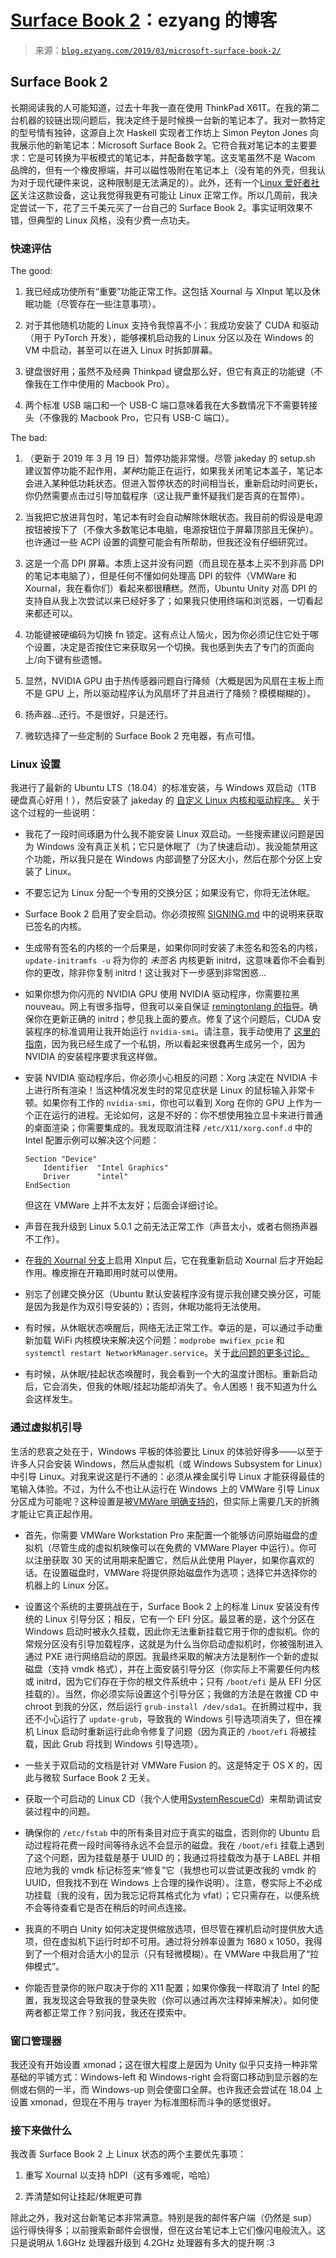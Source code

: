 <!--yml

类别：未分类

date: 2024-07-01 18:16:53

-->

# [Surface Book 2](https://blog.ezyang.com/2019/03/microsoft-surface-book-2/)：ezyang 的博客

> 来源：[`blog.ezyang.com/2019/03/microsoft-surface-book-2/`](http://blog.ezyang.com/2019/03/microsoft-surface-book-2/)

## Surface Book 2

长期阅读我的人可能知道，过去十年我一直在使用 ThinkPad X61T。在我的第二台机器的铰链出现问题后，我决定终于是时候换一台新的笔记本了。我对一款特定的型号情有独钟，这源自上次 Haskell 实现者工作坊上 Simon Peyton Jones 向我展示他的新笔记本：Microsoft Surface Book 2。它符合我对笔记本的主要要求：它是可转换为平板模式的笔记本，并配备数字笔。这支笔虽然不是 Wacom 品牌的，但有一个橡皮擦端，并可以磁性吸附在笔记本上（没有笔的外壳，但我认为对于现代硬件来说，这种限制是无法满足的）。此外，还有一个[Linux 爱好者社区](https://github.com/jakeday/linux-surface/)关注这款设备，这让我觉得我更有可能让 Linux 正常工作。所以几周前，我决定尝试一下，花了三千美元买了一台自己的 Surface Book 2。事实证明效果不错，但典型的 Linux 风格，没有少费一点功夫。

### 快速评估

The good:

1.  我已经成功使所有“重要”功能正常工作。这包括 Xournal 与 XInput 笔以及休眠功能（尽管存在一些注意事项）。

1.  对于其他随机功能的 Linux 支持令我惊喜不小：我成功安装了 CUDA 和驱动（用于 PyTorch 开发），能够裸机启动我的 Linux 分区以及在 Windows 的 VM 中启动，甚至可以在进入 Linux 时拆卸屏幕。

1.  键盘很好用；虽然不及经典 Thinkpad 键盘那么好，但它有真正的功能键（不像我在工作中使用的 Macbook Pro）。

1.  两个标准 USB 端口和一个 USB-C 端口意味着我在大多数情况下不需要转接头（不像我的 Macbook Pro，它只有 USB-C 端口）。

The bad:

1.  （更新于 2019 年 3 月 19 日）暂停功能非常慢。尽管 jakeday 的 setup.sh 建议暂停功能不起作用，*某种*功能正在运行，如果我关闭笔记本盖子，笔记本会进入某种低功耗状态。但进入暂停状态的时间相当长，重新启动时间更长，你仍然需要点击过引导加载程序（这让我严重怀疑我们是否真的在暂停）。

1.  当我把它放进背包时，笔记本有时会自动解除休眠状态。我目前的假设是电源按钮被按下了（不像大多数笔记本电脑，电源按钮位于屏幕顶部且无保护）。也许通过一些 ACPI 设置的调整可能会有所帮助，但我还没有仔细研究过。

1.  这是一个高 DPI 屏幕。本质上这并没有问题（而且现在基本上买不到非高 DPI 的笔记本电脑了），但是任何不懂如何处理高 DPI 的软件（VMWare 和 Xournal，我在看你们）看起来都很糟糕。然而，Ubuntu Unity 对高 DPI 的支持自从我上次尝试以来已经好多了；如果我只使用终端和浏览器，一切看起来都还可以。

1.  功能键被硬编码为切换 fn 锁定。这有点让人恼火，因为你必须记住它处于哪个设置，决定是否按住它来获取另一个切换。我也感到失去了专门的页面向上/向下键有些遗憾。

1.  显然，NVIDIA GPU 由于热传感器问题自行降频（大概是因为风扇在主板上而不是 GPU 上，所以驱动程序认为风扇坏了并且进行了降频？模模糊糊的）。

1.  扬声器…还行。不是很好，只是还行。

1.  微软选择了一些定制的 Surface Book 2 充电器，有点可惜。

### Linux 设置

我进行了最新的 Ubuntu LTS（18.04）的标准安装，与 Windows 双启动（1TB 硬盘真心好用！），然后安装了 jakeday 的 [自定义 Linux 内核和驱动程序。](https://github.com/jakeday/linux-surface) 关于这个过程的一些说明：

+   我花了一段时间琢磨为什么我不能安装 Linux 双启动。一些搜索建议问题是因为 Windows 没有真正关机；它只是休眠了（为了快速启动）。我没能禁用这个功能，所以我只是在 Windows 内部调整了分区大小，然后在那个分区上安装了 Linux。

+   不要忘记为 Linux 分配一个专用的交换分区；如果没有它，你将无法休眠。

+   Surface Book 2 启用了安全启动。你必须按照 [SIGNING.md](https://github.com/jakeday/linux-surface/blob/master/SIGNING.md) 中的说明来获取已签名的内核。

+   生成带有签名的内核的一个后果是，如果你同时安装了未签名和签名的内核，`update-initramfs -u` 将为你的 *未签名* 内核更新 initrd，这意味着你不会看到你的更改，除非你复制 initrd！这让我对下一步感到非常困惑…

+   如果你想为你闪亮的 NVIDIA GPU 使用 NVIDIA 驱动程序，你需要拉黑 nouveau。网上有很多指导，但我可以亲自保证 [remingtonlang 的指导](https://github.com/jakeday/linux-surface/issues/264#issuecomment-427452156)。确保你在更新正确的 initrd；参见我上面的要点。修复了这个问题后，CUDA 安装程序的标准调用让我开始运行 `nvidia-smi`。请注意，我手动使用了 [这里的指南](https://askubuntu.com/questions/1023036/how-to-install-nvidia-driver-with-secure-boot-enabled)，因为我已经生成了一个私钥，所以看起来很蠢再生成另一个，因为 NVIDIA 的安装程序要求我这样做。

+   安装 NVIDIA 驱动程序后，你必须小心相反的问题：Xorg 决定在 NVIDIA 卡上进行所有渲染！当这种情况发生时的常见症状是 Linux 的鼠标输入非常卡顿。如果你有工作的 `nvidia-smi`，你也可以看到 Xorg 在你的 GPU 上作为一个正在运行的进程。无论如何，这是不好的：你不想使用独立显卡来进行普通的桌面渲染；你需要集成的。我发现取消注释 `/etc/X11/xorg.conf.d` 中的 Intel 配置示例可以解决这个问题：

    ```
    Section "Device"
        Identifier  "Intel Graphics"
        Driver      "intel"
    EndSection

    ```

    但这在 VMWare 上并不太友好；后面会详细讨论。

+   声音在我升级到 Linux 5.0.1 之前无法正常工作（声音太小，或者右侧扬声器不工作）。

+   在[我的 Xournal 分支](https://github.com/ezyang/xournal)上启用 XInput 后，它在我重新启动 Xournal 后才开始起作用。橡皮擦在开箱即用时就可以使用。

+   别忘了创建交换分区（Ubuntu 默认安装程序没有提示我创建交换分区，可能是因为我是作为双引导安装的）；否则，休眠功能将无法使用。

+   有时候，从休眠状态唤醒后，网络无法正常工作。幸运的是，可以通过手动重新加载 WiFi 内核模块来解决这个问题：`modprobe mwifiex_pcie` 和 `systemctl restart NetworkManager.service`。关于[此问题的更多讨论。](https://github.com/jakeday/linux-surface/issues/431)

+   有时候，从休眠/挂起状态唤醒时，我会看到一个大的温度计图标。重新启动后，它会消失，但我的休眠/挂起功能却消失了。令人困惑！我不知道为什么会这样发生。

### 通过虚拟机引导

生活的悲哀之处在于，Windows 平板的体验要比 Linux 的体验好得多——以至于许多人只会安装 Windows，然后从虚拟机（或 Windows Subsystem for Linux）中引导 Linux。对我来说这是行不通的：必须从裸金属引导 Linux 才能获得最佳的笔输入体验。不过，为什么不也让从运行在 Windows 上的 VMWare 引导 Linux 分区成为可能呢？这种设置是被[VMWare 明确支持的](https://www.vmware.com/support/ws5/doc/disks_dualmult_ws.html)，但实际上需要几天的折腾才能让它真正起作用。

+   首先，你需要 VMWare Workstation Pro 来配置一个能够访问原始磁盘的虚拟机（尽管生成的虚拟机映像可以在免费的 VMWare Player 中运行）。你可以注册获取 30 天的试用期来配置它，然后从此使用 Player，如果你喜欢的话。在设置磁盘时，VMWare 将提供原始磁盘作为选项；选择它并选择你的机器上的 Linux 分区。

+   设置这个系统的主要挑战在于，Surface Book 2 上的标准 Linux 安装没有传统的 Linux 引导分区；相反，它有一个 EFI 分区。最显著的是，这个分区在 Windows 启动时被永久挂载，因此你无法重新挂载它用于你的虚拟机。你的常规分区没有引导加载程序，这就是为什么当你启动虚拟机时，你被强制进入通过 PXE 进行网络启动的原因。我最终采取的解决方法是制作一个新的虚拟磁盘（支持 vmdk 格式），并在上面安装引导分区（你实际上不需要任何内核或 initrd，因为它们存在于你的根文件系统中；只有 `/boot/efi` 是从 EFI 分区挂载的）。当然，你必须实际设置这个引导分区；我做的方法是在救援 CD 中 chroot 到我的分区，然后运行 `grub-install /dev/sda1`。在折腾过程中，我还不小心运行了 `update-grub`，导致我的 Windows 引导选项消失了，但在裸机 Linux 启动时重新运行此命令修复了问题（因为真正的 `/boot/efi` 将被挂载，因此 Grub 将找到 Windows 引导选项）。

+   一些关于双启动的文档是针对 VMWare Fusion 的。这是特定于 OS X 的，因此与微软 Surface Book 2 无关。

+   获取一个可启动的 Linux CD（我个人使用[SystemRescueCd](http://www.system-rescue-cd.org/)）来帮助调试安装过程中的问题。

+   确保你的 `/etc/fstab` 中的所有条目对应于真实的磁盘，否则你的 Ubuntu 启动过程将花费一段时间等待永远不会显示的磁盘。我在 `/boot/efi` 挂载上遇到了这个问题，因为挂载是基于 UUID 的；我通过将挂载改为基于 LABEL 并相应地为我的 vmdk 标记标签来“修复”它（我想也可以尝试更改我的 vmdk 的 UUID，但我找不到在 Windows 上合理的操作说明）。注意，卷实际上不必成功挂载（我的没有，因为我忘记将其格式化为 vfat）；它只需存在，以便系统不会等待查看它是否在稍后的时间点连接。

+   我真的不明白 Unity 如何决定提供缩放选项，但尽管在裸机启动时提供放大选项，但在虚拟机下运行时却不可用。通过将分辨率设置为 1680 x 1050，我得到了一个相对合适大小的显示（只有轻微模糊）。在 VMWare 中我启用了“拉伸模式”。

+   你能否登录你的账户取决于你的 X11 配置；如果你像我一样取消了 Intel 的配置，我发现这会导致我的登录失败（你可以通过再次注释掉来解决）。如何使两者都正常工作？别问我，我还在摸索中。

### 窗口管理器

我还没有开始设置 xmonad；这在很大程度上是因为 Unity 似乎只支持一种非常基础的平铺方式：Windows-left 和 Windows-right 会将窗口移动到显示器的左侧或右侧的一半，而 Windows-up 则会使窗口全屏。也许我还会尝试在 18.04 上设置 xmonad，但现在不用与 trayer 为标准图标而斗争的感觉很好。

### 接下来做什么

我改善 Surface Book 2 上 Linux 状态的两个主要优先事项：

1.  重写 Xournal 以支持 hDPI（这有多难呢，哈哈）

1.  弄清楚如何让挂起/休眠更可靠

除此之外，我对这台新笔记本非常满意。特别是我的邮件客户端（仍然是 sup）运行得快得多；以前搜索新邮件会很慢，但在这台笔记本上它们像闪电般流入。这只是说明从 1.6GHz 处理器升级到 4.2GHz 处理器有多大的提升啊 :3

